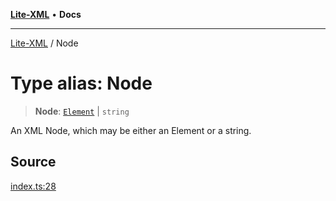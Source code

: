 [**Lite-XML**](../README.md) • **Docs**

***

[Lite-XML](../globals.md) / Node

# Type alias: Node

> **Node**: [`Element`](../interfaces/Element.md) \| `string`

An XML Node, which may be either an Element or a string.

## Source

[index.ts:28](https://github.com/softcraft-development/lite-xml/blob/49f3c16147244518d1d768b0451f699d96f841ba/src/index.ts#L28)

